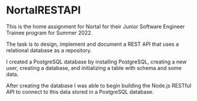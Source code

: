 # NortalRESTAPI
This is the home assignment for Nortal for their Junior Software Engineer Trainee program for Summer 2022.

The task is to design, implement and document a REST API that uses a relational database as a
repository.

I created a PostgreSQL database by installing PostgreSQL, creating a new user, creating a database, and initializing a table 
with schema and some data.

After creating the database I was able to begin building the Node.js RESTful API to connect to this data stored in a 
PostgreSQL database.
